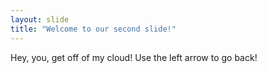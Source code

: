 ```yaml
---
layout: slide
title: "Welcome to our second slide!"
---
```

Hey, you, get off of my cloud!
Use the left arrow to go back!
